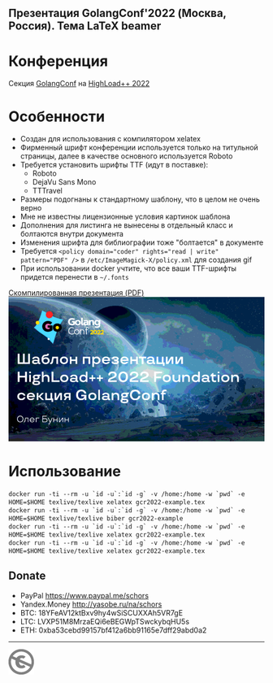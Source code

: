 Презентация GolangConf'2022 (Москва, Россия). Тема LaTeX beamer
---------------------------------------------------------------

Конференция
===========

Секция [GolangConf](https://golangconf.ru/2022) на [HighLoad++ 2022](https://www.highload.ru/foundation/2022)

Особенности
===========

* Создан для использования с компилятором xelatex
* Фирменный шрифт конференции используется только на титульной страницы, далее в качестве основного используется Roboto
* Требуется установить шрифты TTF (идут в поставке):
  * Roboto
  * DejaVu Sans Mono
  * TTTravel
* Размеры подогнаны к стандартному шаблону, что в целом не очень верно
* Мне не известны лицензионные условия картинок шаблона
* Дополнения для листинга не вынесены в отдельный класс и болтаются внутри документа
* Изменения шрифта для библиографии тоже "болтается" в документе
* Требуется `<policy domain="coder" rights="read | write" pattern="PDF" />` в `/etc/ImageMagick-X/policy.xml` для создания gif
* При использовании docker учтите, что все ваши TTF-шрифты придется перенести в `~/.fonts`

[Скомпилированная презентация (PDF)](gcr2022-example.pdf)
![](gcr2022-example.gif)

Использование
=============

```console
docker run -ti --rm -u `id -u`:`id -g` -v /home:/home -w `pwd` -e HOME=$HOME texlive/texlive xelatex gcr2022-example.tex
docker run -ti --rm -u `id -u`:`id -g` -v /home:/home -w `pwd` -e HOME=$HOME texlive/texlive biber gcr2022-example
docker run -ti --rm -u `id -u`:`id -g` -v /home:/home -w `pwd` -e HOME=$HOME texlive/texlive xelatex gcr2022-example.tex
docker run -ti --rm -u `id -u`:`id -g` -v /home:/home -w `pwd` -e HOME=$HOME texlive/texlive xelatex gcr2022-example.tex
```

Donate
------

* PayPal https://www.paypal.me/schors
* Yandex.Money http://yasobe.ru/na/schors
* BTC: 18YFeAV12ktBxv9hy4wSiSCUXXAh5VR7gE
* LTC: LVXP51M8MrzaEQi6eBEGWpTSwckybqHU5s
* ETH: 0xba53cebd99157bf412a6bb91165e7dff29abd0a2

---
[![UNLICENSE](noc.png)](UNLICENSE)

